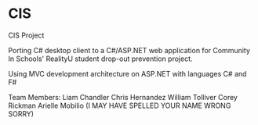 CIS
===

CIS Project

Porting C# desktop client to a C#/ASP.NET web application for Community In Schools' RealityU student drop-out prevention project.

Using MVC development architecture on ASP.NET with languages C# and F#

Team Members:
Liam Chandler
Chris Hernandez
William Tolliver
Corey Rickman
Arielle Mobilio (I MAY HAVE SPELLED YOUR NAME WRONG SORRY)
